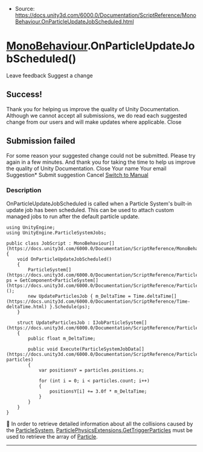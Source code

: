 * Source: https://docs.unity3d.com/6000.0/Documentation/ScriptReference/MonoBehaviour.OnParticleUpdateJobScheduled.html

#  [MonoBehaviour](https://docs.unity3d.com/6000.0/Documentation/ScriptReference/MonoBehaviour.html).OnParticleUpdateJobScheduled()
Leave feedback
Suggest a change
## Success!
Thank you for helping us improve the quality of Unity Documentation. Although we cannot accept all submissions, we do read each suggested change from our users and will make updates where applicable.
Close
## Submission failed
For some reason your suggested change could not be submitted. Please <a>try again</a> in a few minutes. And thank you for taking the time to help us improve the quality of Unity Documentation.
Close
Your name Your email Suggestion* Submit suggestion
Cancel
[Switch to Manual](https://docs.unity3d.com/6000.0/Documentation/Manual/class-MonoBehaviour.html "Go to MonoBehaviour Component in the Manual")
### Description
OnParticleUpdateJobScheduled is called when a Particle System's built-in update job has been scheduled.
This can be used to attach custom managed jobs to run after the default particle update.
```
using UnityEngine;
using UnityEngine.ParticleSystemJobs;  
  
public class JobScript : MonoBehaviour[](https://docs.unity3d.com/6000.0/Documentation/ScriptReference/MonoBehaviour.html)
{
    void OnParticleUpdateJobScheduled()
    {
        ParticleSystem[](https://docs.unity3d.com/6000.0/Documentation/ScriptReference/ParticleSystem.html) ps = GetComponent<ParticleSystem[](https://docs.unity3d.com/6000.0/Documentation/ScriptReference/ParticleSystem.html)>();
        new UpdateParticlesJob { m_DeltaTime = Time.deltaTime[](https://docs.unity3d.com/6000.0/Documentation/ScriptReference/Time-deltaTime.html) }.Schedule(ps);
    }  
  
    struct UpdateParticlesJob : IJobParticleSystem[](https://docs.unity3d.com/6000.0/Documentation/ScriptReference/ParticleSystemJobs.IJobParticleSystem.html)
    {
        public float m_DeltaTime;  
  
        public void Execute(ParticleSystemJobData[](https://docs.unity3d.com/6000.0/Documentation/ScriptReference/ParticleSystemJobs.ParticleSystemJobData.html) particles)
        {
            var positionsY = particles.positions.x;  
  
            for (int i = 0; i < particles.count; i++)
            {
                positionsY[i] += 3.0f * m_DeltaTime;
            }
        }
    }
}

```

In order to retrieve detailed information about all the collisions caused by the [ParticleSystem](https://docs.unity3d.com/6000.0/Documentation/ScriptReference/ParticleSystem.html), [ParticlePhysicsExtensions.GetTriggerParticles](https://docs.unity3d.com/6000.0/Documentation/ScriptReference/ParticlePhysicsExtensions.GetTriggerParticles.html) must be used to retrieve the array of [Particle](https://docs.unity3d.com/6000.0/Documentation/ScriptReference/ParticleSystem.Particle.html).
* * *
